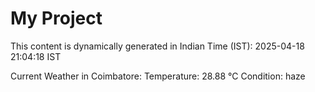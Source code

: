 # My Project

This content is dynamically generated in Indian Time (IST): 2025-04-18 21:04:18 IST


Current Weather in Coimbatore:
Temperature: 28.88 °C
Condition: haze
